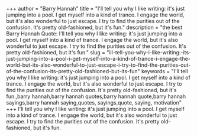 +++
author = "Barry Hannah"
title = "I'll tell you why I like writing: it's just jumping into a pool. I get myself into a kind of trance. I engage the world, but it's also wonderful to just escape. I try to find the purities out of the confusion. It's pretty old-fashioned, but it's fun."
description = "the best Barry Hannah Quote: I'll tell you why I like writing: it's just jumping into a pool. I get myself into a kind of trance. I engage the world, but it's also wonderful to just escape. I try to find the purities out of the confusion. It's pretty old-fashioned, but it's fun."
slug = "ill-tell-you-why-i-like-writing:-its-just-jumping-into-a-pool-i-get-myself-into-a-kind-of-trance-i-engage-the-world-but-its-also-wonderful-to-just-escape-i-try-to-find-the-purities-out-of-the-confusion-its-pretty-old-fashioned-but-its-fun"
keywords = "I'll tell you why I like writing: it's just jumping into a pool. I get myself into a kind of trance. I engage the world, but it's also wonderful to just escape. I try to find the purities out of the confusion. It's pretty old-fashioned, but it's fun.,barry hannah,barry hannah quotes,barry hannah quote,barry hannah sayings,barry hannah saying,quotes, sayings,quote, saying, motivation"
+++
I'll tell you why I like writing: it's just jumping into a pool. I get myself into a kind of trance. I engage the world, but it's also wonderful to just escape. I try to find the purities out of the confusion. It's pretty old-fashioned, but it's fun.
